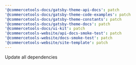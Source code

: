 ```yaml
---
'@commercetools-docs/gatsby-theme-api-docs': patch
'@commercetools-docs/gatsby-theme-code-examples': patch
'@commercetools-docs/gatsby-theme-constants': patch
'@commercetools-docs/gatsby-theme-docs': patch
'@commercetools-docs/ui-kit': patch
'@commercetools-website/api-docs-smoke-test': patch
'@commercetools-website/docs-smoke-test': patch
'@commercetools-website/site-template': patch
---
```


Update all dependencies
